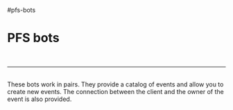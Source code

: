 #pfs-bots
<h1>PFS bots</h1>
<br><hr><br>
These bots work in pairs.
They provide a catalog of events and allow you to create new events.
The connection between the client and the owner of the event is also provided.
